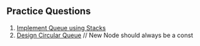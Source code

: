 ## Practice Questions

1. [Implement Queue using Stacks](https://leetcode.com/problems/implement-queue-using-stacks/)
2. [Design Circular Queue](https://leetcode.com/problems/design-circular-queue/)
// New Node should always be a const
